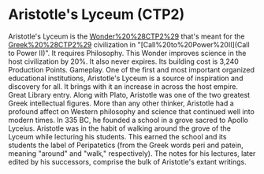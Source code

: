 # Aristotle's Lyceum (CTP2)

Aristotle's Lyceum is the [Wonder%20%28CTP2%29](Wonder) that's meant for the [Greek%20%28CTP2%29](Greek) civilization in "[Call%20to%20Power%20II](Call to Power II)". It requires Philosophy. This Wonder improves science in the host civilization by 20%. It also never expires. Its building cost is 3,240 Production Points.
Gameplay.
One of the first and most important organized educational institutions, Aristotle's Lyceum is a source of inspiration and discovery for all. It brings with it an increase in across the host empire.
Great Library entry.
Along with Plato, Aristotle was one of the two greatest Greek intellectual figures. More than any other thinker, Aristotle had a profound affect on Western philosophy and science that continued well into modern times. In 335 BC, he founded a school in a grove sacred to Apollo Lyceius. Aristotle was in the habit of walking around the grove of the Lyceum while lecturing his students. This earned the school and its students the label of Peripatetics (from the Greek words peri and patein, meaning "around" and "walk," respectively). The notes for his lectures, later edited by his successors, comprise the bulk of Aristotle's extant writings.